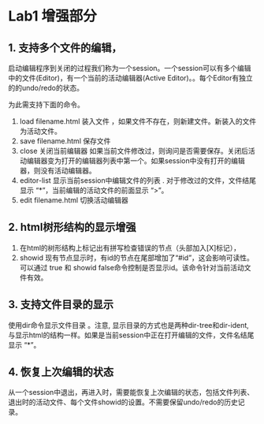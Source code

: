 # Lab1 增强部分

## 1. 支持多个文件的编辑，

启动编辑程序到关闭的过程我们称为一个session。一个session可以有多个编辑中的文件(Editor)，有一个当前的活动编辑器(Active Editor)。。每个Editor有独立的的undo/redo的状态。

为此需支持下面的命令。

1. load filename.html
   装入文件 ，如果文件不存在，则新建文件。新装入的文件为活动文件。
2. save filename.html
   保存文件 
3. close
   关闭当前编辑器  如果当前文件修改过，则询问是否需要保存。关闭后活动编辑器变为打开的编辑器列表中第一个。如果session中没有打开的编辑器，则没有活动编辑器。
4. editor-list
   显示当前session中编辑文件的列表 . 对于修改过的文件，文件结尾显示 “*”，当前编辑的活动文件的前面显示 “>”。
5. edit filename.html
   切换活动编辑器 

## 2. html树形结构的显示增强
1. 在html的树形结构上标记出有拼写检查错误的节点（头部加入[X]标记），
2. showid
   现有节点显示时，有id的节点在尾部增加了“#id”，这会影响可读性。可以通过 true 和 showid false命令控制是否显示id。该命令针对当前活动文件有效。

## 3. 支持文件目录的显示
使用dir命令显示文件目录 。注意, 显示目录的方式也是两种dir-tree和dir-ident, 与显示html的结构一样。如果是当前session中正在打开编辑的文件，文件名结尾显示 “*”。

## 4. 恢复上次编辑的状态
从一个session中退出，再进入时，需要能恢复上次编辑的状态，包括文件列表、退出时的活动文件、每个文件showid的设置。不需要保留undo/redo的历史记录。